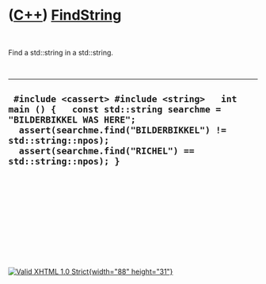



 

 

 

 

 

([C++](Cpp.htm)) [FindString](CppFindString.htm)
================================================

 

Find a std::string in a std::string.

 

  -----------------------------------------------------------------------------------------------------------------------------------------------------------------------------------------------------------------------------------------
  ` #include <cassert> #include <string>   int main () {   const std::string searchme = "BILDERBIKKEL WAS HERE";   assert(searchme.find("BILDERBIKKEL") != std::string::npos);   assert(searchme.find("RICHEL") == std::string::npos); }`
  -----------------------------------------------------------------------------------------------------------------------------------------------------------------------------------------------------------------------------------------

 

 

 

 

 





 

[![Valid XHTML 1.0 Strict](valid-xhtml10.png){width="88"
height="31"}](http://validator.w3.org/check?uri=referer)
